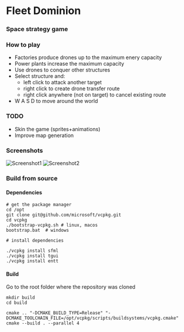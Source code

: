 # Fleet Dominion

### Space strategy game

### How to play

- Factories produce drones up to the maximum enery capacity
- Power plants increase the maximum capacity
- Use drones to conquer other structures
- Select structure and:
    - left click to attack another target
    - right click to create drone transfer route
    - right click anywhere (not on target) to cancel existing route
- W A S D to move around the world

### TODO
- Skin the game (sprites+animations)
- Improve map generation

### Screenshots

![Screenshot1](docs/images/screenshot_010.png)
![Screenshot2](docs/images/screenshot_011.png)

### Build from source


#### Dependencies

```
# get the package manager
cd /opt
git clone git@github.com/microsoft/vcpkg.git
cd vcpkg
./bootstrap-vcpkg.sh # linux, macos
bootstrap.bat  # windows

# install dependencies

./vcpkg install sfml
./vcpkg install tgui
./vcpkg install entt

```

#### Build

Go to the root folder where the repository was cloned

```
mkdir build
cd build

cmake .. "-DCMAKE_BUILD_TYPE=Release" "-DCMAKE_TOOLCHAIN_FILE=/opt/vcpkg/scripts/buildsystems/vcpkg.cmake"
cmake --build . --parallel 4
```